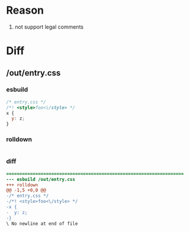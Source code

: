 # Reason
1. not support legal comments
# Diff
## /out/entry.css
### esbuild
```js
/* entry.css */
/*! <style>foo<\/style> */
x {
  y: z;
}
```
### rolldown
```js

```
### diff
```diff
===================================================================
--- esbuild	/out/entry.css
+++ rolldown	
@@ -1,5 +0,0 @@
-/* entry.css */
-/*! <style>foo<\/style> */
-x {
-  y: z;
-}
\ No newline at end of file

```